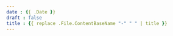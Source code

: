 ```yaml
---
date : {{ .Date }}
draft : false
title : {{ replace .File.ContentBaseName "-" " " | title }}
---
```

